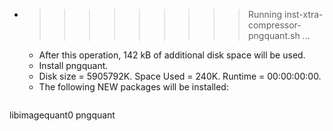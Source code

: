 * >>>>>>>>> Running inst-xtra-compressor-pngquant.sh ...
  * After this operation, 142 kB of additional disk space will be used.
  * Install pngquant.
  * Disk size = 5905792K. Space Used = 240K. Runtime = 00:00:00:00.
  * The following NEW packages will be installed:
  ```bash
libimagequant0 pngquant
  ```
